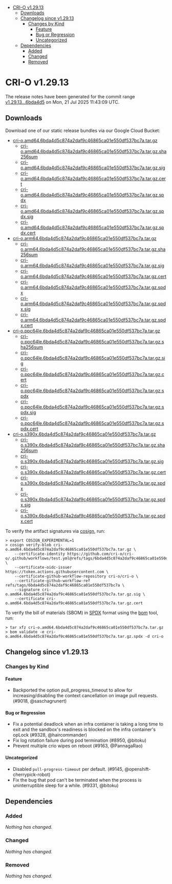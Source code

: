 - [CRI-O v1.29.13](#cri-o-v12913)
  - [Downloads](#downloads)
  - [Changelog since v1.29.13](#changelog-since-v12913)
    - [Changes by Kind](#changes-by-kind)
      - [Feature](#feature)
      - [Bug or Regression](#bug-or-regression)
      - [Uncategorized](#uncategorized)
  - [Dependencies](#dependencies)
    - [Added](#added)
    - [Changed](#changed)
    - [Removed](#removed)

# CRI-O v1.29.13

The release notes have been generated for the commit range
[v1.29.13...6bda4d5](https://github.com/cri-o/cri-o/compare/v1.29.13...v1.29.13) on Mon, 21 Jul 2025 11:43:09 UTC.

## Downloads

Download one of our static release bundles via our Google Cloud Bucket:

- [cri-o.amd64.6bda4d5c874a2daf9c46865ca01e550df537bc7a.tar.gz](https://storage.googleapis.com/cri-o/artifacts/cri-o.amd64.6bda4d5c874a2daf9c46865ca01e550df537bc7a.tar.gz)
  - [cri-o.amd64.6bda4d5c874a2daf9c46865ca01e550df537bc7a.tar.gz.sha256sum](https://storage.googleapis.com/cri-o/artifacts/cri-o.amd64.6bda4d5c874a2daf9c46865ca01e550df537bc7a.tar.gz.sha256sum)
  - [cri-o.amd64.6bda4d5c874a2daf9c46865ca01e550df537bc7a.tar.gz.sig](https://storage.googleapis.com/cri-o/artifacts/cri-o.amd64.6bda4d5c874a2daf9c46865ca01e550df537bc7a.tar.gz.sig)
  - [cri-o.amd64.6bda4d5c874a2daf9c46865ca01e550df537bc7a.tar.gz.cert](https://storage.googleapis.com/cri-o/artifacts/cri-o.amd64.6bda4d5c874a2daf9c46865ca01e550df537bc7a.tar.gz.cert)
  - [cri-o.amd64.6bda4d5c874a2daf9c46865ca01e550df537bc7a.tar.gz.spdx](https://storage.googleapis.com/cri-o/artifacts/cri-o.amd64.6bda4d5c874a2daf9c46865ca01e550df537bc7a.tar.gz.spdx)
  - [cri-o.amd64.6bda4d5c874a2daf9c46865ca01e550df537bc7a.tar.gz.spdx.sig](https://storage.googleapis.com/cri-o/artifacts/cri-o.amd64.6bda4d5c874a2daf9c46865ca01e550df537bc7a.tar.gz.spdx.sig)
  - [cri-o.amd64.6bda4d5c874a2daf9c46865ca01e550df537bc7a.tar.gz.spdx.cert](https://storage.googleapis.com/cri-o/artifacts/cri-o.amd64.6bda4d5c874a2daf9c46865ca01e550df537bc7a.tar.gz.spdx.cert)
- [cri-o.arm64.6bda4d5c874a2daf9c46865ca01e550df537bc7a.tar.gz](https://storage.googleapis.com/cri-o/artifacts/cri-o.arm64.6bda4d5c874a2daf9c46865ca01e550df537bc7a.tar.gz)
  - [cri-o.arm64.6bda4d5c874a2daf9c46865ca01e550df537bc7a.tar.gz.sha256sum](https://storage.googleapis.com/cri-o/artifacts/cri-o.arm64.6bda4d5c874a2daf9c46865ca01e550df537bc7a.tar.gz.sha256sum)
  - [cri-o.arm64.6bda4d5c874a2daf9c46865ca01e550df537bc7a.tar.gz.sig](https://storage.googleapis.com/cri-o/artifacts/cri-o.arm64.6bda4d5c874a2daf9c46865ca01e550df537bc7a.tar.gz.sig)
  - [cri-o.arm64.6bda4d5c874a2daf9c46865ca01e550df537bc7a.tar.gz.cert](https://storage.googleapis.com/cri-o/artifacts/cri-o.arm64.6bda4d5c874a2daf9c46865ca01e550df537bc7a.tar.gz.cert)
  - [cri-o.arm64.6bda4d5c874a2daf9c46865ca01e550df537bc7a.tar.gz.spdx](https://storage.googleapis.com/cri-o/artifacts/cri-o.arm64.6bda4d5c874a2daf9c46865ca01e550df537bc7a.tar.gz.spdx)
  - [cri-o.arm64.6bda4d5c874a2daf9c46865ca01e550df537bc7a.tar.gz.spdx.sig](https://storage.googleapis.com/cri-o/artifacts/cri-o.arm64.6bda4d5c874a2daf9c46865ca01e550df537bc7a.tar.gz.spdx.sig)
  - [cri-o.arm64.6bda4d5c874a2daf9c46865ca01e550df537bc7a.tar.gz.spdx.cert](https://storage.googleapis.com/cri-o/artifacts/cri-o.arm64.6bda4d5c874a2daf9c46865ca01e550df537bc7a.tar.gz.spdx.cert)
- [cri-o.ppc64le.6bda4d5c874a2daf9c46865ca01e550df537bc7a.tar.gz](https://storage.googleapis.com/cri-o/artifacts/cri-o.ppc64le.6bda4d5c874a2daf9c46865ca01e550df537bc7a.tar.gz)
  - [cri-o.ppc64le.6bda4d5c874a2daf9c46865ca01e550df537bc7a.tar.gz.sha256sum](https://storage.googleapis.com/cri-o/artifacts/cri-o.ppc64le.6bda4d5c874a2daf9c46865ca01e550df537bc7a.tar.gz.sha256sum)
  - [cri-o.ppc64le.6bda4d5c874a2daf9c46865ca01e550df537bc7a.tar.gz.sig](https://storage.googleapis.com/cri-o/artifacts/cri-o.ppc64le.6bda4d5c874a2daf9c46865ca01e550df537bc7a.tar.gz.sig)
  - [cri-o.ppc64le.6bda4d5c874a2daf9c46865ca01e550df537bc7a.tar.gz.cert](https://storage.googleapis.com/cri-o/artifacts/cri-o.ppc64le.6bda4d5c874a2daf9c46865ca01e550df537bc7a.tar.gz.cert)
  - [cri-o.ppc64le.6bda4d5c874a2daf9c46865ca01e550df537bc7a.tar.gz.spdx](https://storage.googleapis.com/cri-o/artifacts/cri-o.ppc64le.6bda4d5c874a2daf9c46865ca01e550df537bc7a.tar.gz.spdx)
  - [cri-o.ppc64le.6bda4d5c874a2daf9c46865ca01e550df537bc7a.tar.gz.spdx.sig](https://storage.googleapis.com/cri-o/artifacts/cri-o.ppc64le.6bda4d5c874a2daf9c46865ca01e550df537bc7a.tar.gz.spdx.sig)
  - [cri-o.ppc64le.6bda4d5c874a2daf9c46865ca01e550df537bc7a.tar.gz.spdx.cert](https://storage.googleapis.com/cri-o/artifacts/cri-o.ppc64le.6bda4d5c874a2daf9c46865ca01e550df537bc7a.tar.gz.spdx.cert)
- [cri-o.s390x.6bda4d5c874a2daf9c46865ca01e550df537bc7a.tar.gz](https://storage.googleapis.com/cri-o/artifacts/cri-o.s390x.6bda4d5c874a2daf9c46865ca01e550df537bc7a.tar.gz)
  - [cri-o.s390x.6bda4d5c874a2daf9c46865ca01e550df537bc7a.tar.gz.sha256sum](https://storage.googleapis.com/cri-o/artifacts/cri-o.s390x.6bda4d5c874a2daf9c46865ca01e550df537bc7a.tar.gz.sha256sum)
  - [cri-o.s390x.6bda4d5c874a2daf9c46865ca01e550df537bc7a.tar.gz.sig](https://storage.googleapis.com/cri-o/artifacts/cri-o.s390x.6bda4d5c874a2daf9c46865ca01e550df537bc7a.tar.gz.sig)
  - [cri-o.s390x.6bda4d5c874a2daf9c46865ca01e550df537bc7a.tar.gz.cert](https://storage.googleapis.com/cri-o/artifacts/cri-o.s390x.6bda4d5c874a2daf9c46865ca01e550df537bc7a.tar.gz.cert)
  - [cri-o.s390x.6bda4d5c874a2daf9c46865ca01e550df537bc7a.tar.gz.spdx](https://storage.googleapis.com/cri-o/artifacts/cri-o.s390x.6bda4d5c874a2daf9c46865ca01e550df537bc7a.tar.gz.spdx)
  - [cri-o.s390x.6bda4d5c874a2daf9c46865ca01e550df537bc7a.tar.gz.spdx.sig](https://storage.googleapis.com/cri-o/artifacts/cri-o.s390x.6bda4d5c874a2daf9c46865ca01e550df537bc7a.tar.gz.spdx.sig)
  - [cri-o.s390x.6bda4d5c874a2daf9c46865ca01e550df537bc7a.tar.gz.spdx.cert](https://storage.googleapis.com/cri-o/artifacts/cri-o.s390x.6bda4d5c874a2daf9c46865ca01e550df537bc7a.tar.gz.spdx.cert)

To verify the artifact signatures via [cosign](https://github.com/sigstore/cosign), run:

```console
> export COSIGN_EXPERIMENTAL=1
> cosign verify-blob cri-o.amd64.6bda4d5c874a2daf9c46865ca01e550df537bc7a.tar.gz \
    --certificate-identity https://github.com/cri-o/cri-o/.github/workflows/test.yml@refs/tags/6bda4d5c874a2daf9c46865ca01e550df537bc7a \
    --certificate-oidc-issuer https://token.actions.githubusercontent.com \
    --certificate-github-workflow-repository cri-o/cri-o \
    --certificate-github-workflow-ref refs/tags/6bda4d5c874a2daf9c46865ca01e550df537bc7a \
    --signature cri-o.amd64.6bda4d5c874a2daf9c46865ca01e550df537bc7a.tar.gz.sig \
    --certificate cri-o.amd64.6bda4d5c874a2daf9c46865ca01e550df537bc7a.tar.gz.cert
```

To verify the bill of materials (SBOM) in [SPDX](https://spdx.org) format using the [bom](https://sigs.k8s.io/bom) tool, run:

```console
> tar xfz cri-o.amd64.6bda4d5c874a2daf9c46865ca01e550df537bc7a.tar.gz
> bom validate -e cri-o.amd64.6bda4d5c874a2daf9c46865ca01e550df537bc7a.tar.gz.spdx -d cri-o
```

## Changelog since v1.29.13

### Changes by Kind

#### Feature
 - Backported the option pull_progress_timeout to allow for increasing/disabling the context cancellation on image pull requests. (#9018, @saschagrunert)

#### Bug or Regression
 - Fix a potential deadlock when an infra container is taking a long time to exit and the sandbox's readiness is blocked on the infra container's opLock (#9328, @haircommander)
 - Fix log rotation failure during pod termination (#8950, @bitoku)
 - Prevent multiple crio wipes on reboot (#9163, @PannagaRao)

#### Uncategorized
 - Disabled `pull-progress-timeout` per default. (#9145, @openshift-cherrypick-robot)
 - Fix the bug that pod can't be terminated when the process is uninterruptible sleep for a while. (#9331, @bitoku)

## Dependencies

### Added
_Nothing has changed._

### Changed
_Nothing has changed._

### Removed
_Nothing has changed._
